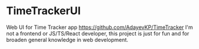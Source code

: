 # TimeTrackerUI

Web UI for Time Tracker app https://github.com/AdayevKP/TimeTracker
I'm not a frontend or JS/TS/React developer, this project is just for fun and for broaden general knowledge in web development.
